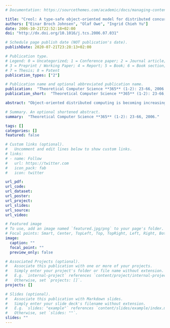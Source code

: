```yaml
---
# Documentation: https://sourcethemes.com/academic/docs/managing-content/

title: "Creol: A type-safe object-oriented model for distributed concurrent systems"
authors: ["Einar Broch Johnsen", "Olaf Owe", "Ingrid Chieh Yu"]
date: 2006-10-21T22:52:18+02:00
doi: "http://dx.doi.org/10.1016/j.tcs.2006.07.031"

# Schedule page publish date (NOT publication's date).
publishDate: 2020-07-21T23:28:13+02:00

# Publication type.
# Legend: 0 = Uncategorized; 1 = Conference paper; 2 = Journal article;
# 3 = Preprint / Working Paper; 4 = Report; 5 = Book; 6 = Book section;
# 7 = Thesis; 8 = Patent
publication_types: ["2"]

# Publication name and optional abbreviated publication name.
publication:  "Theoretical Computer Science **365** (1-2): 23-66, 2006. © Elsevier."
publication_short:  "Theoretical Computer Science **365** (1-2): 23-66, 2006"

abstract: "Object-oriented distributed computing is becoming increasingly important for critical infrastructure in society. In standard object-oriented models, objects synchronize on method calls. These models may be criticized in the distributed setting for their tight coupling of communication and synchronization; network delays and instabilities may locally result in much waiting and even deadlock. The Creol model targets distributed objects by a looser coupling of method calls and synchronization. Asynchronous method calls and high-level local control structures allow local computation to adapt to network instability. Object variables are typed by interfaces, so communication with remote objects is independent from their implementation. The inheritance and subtyping relations are distinct in Creol. Interfaces form a subtype hierarchy, whereas multiple inheritance is used for code reuse at the class level. This paper presents the Creol syntax, operational semantics, and type system. It is shown that runtime type errors do not occur for well-typed programs."

# Summary. An optional shortened abstract.
summary:  "Theoretical Computer Science **365** (1-2): 23-66, 2006."

tags: []
categories: []
featured: false

# Custom links (optional).
#   Uncomment and edit lines below to show custom links.
# links:
# - name: Follow
#   url: https://twitter.com
#   icon_pack: fab
#   icon: twitter

url_pdf:
url_code:
url_dataset:
url_poster:
url_project:
url_slides:
url_source:
url_video:

# Featured image
# To use, add an image named `featured.jpg/png` to your page's folder. 
# Focal points: Smart, Center, TopLeft, Top, TopRight, Left, Right, BottomLeft, Bottom, BottomRight.
image:
  caption: ""
  focal_point: ""
  preview_only: false

# Associated Projects (optional).
#   Associate this publication with one or more of your projects.
#   Simply enter your project's folder or file name without extension.
#   E.g. `internal-project` references `content/project/internal-project/index.md`.
#   Otherwise, set `projects: []`.
projects: []

# Slides (optional).
#   Associate this publication with Markdown slides.
#   Simply enter your slide deck's filename without extension.
#   E.g. `slides: "example"` references `content/slides/example/index.md`.
#   Otherwise, set `slides: ""`.
slides: ""
---
```

